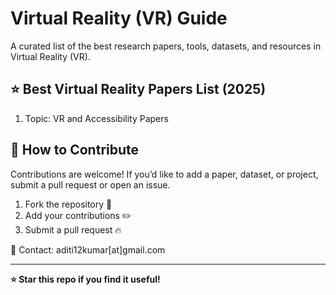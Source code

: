 # Virtual Reality (VR) Guide

A curated list of the best research papers, tools, datasets, and resources in Virtual Reality (VR).

## :star: Best Virtual Reality Papers List (2025)

1. Topic: VR and Accessibility Papers




## 📝 How to Contribute
Contributions are welcome! If you’d like to add a paper, dataset, or project, submit a pull request or open an issue.

1. Fork the repository 🍴
2. Add your contributions ✏️
3. Submit a pull request 🔥

📧 Contact: aditi12kumar[at]gmail.com

---

**⭐ Star this repo if you find it useful!**

